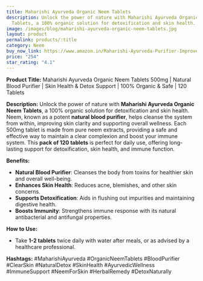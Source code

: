 ```yaml
---
title: Maharishi Ayurveda Organic Neem Tablets
description: Unlock the power of nature with Maharishi Ayurveda Organic Neem
  Tablets, a 100% organic solution for detoxification and skin health.
image: /images/blog/maharishi-ayurveda-organic-neem-tablets.jpg
layout: product
permalink: products/:title
category: Neem
buy_now_link: https://www.amazon.in/Maharishi-Ayurveda-Purifier-Improves-Detoxification/dp/B09WN5ZG39/ref=sr_1_4_sspa?crid=1U65A0ZJY2B5Y&tag=m0150-21
price: "254"
star_rating: "4.1"
---
```

**Product Title:** Maharishi Ayurveda Organic Neem Tablets 500mg | Natural Blood Purifier | Skin Health & Detox Support | 100% Organic & Safe | 120 Tablets

**Description:**
Unlock the power of nature with **Maharishi Ayurveda Organic Neem Tablets**, a 100% organic solution for detoxification and skin health. Neem, known as a potent **natural blood purifier**, helps cleanse the system from within, improving skin clarity and supporting overall wellness. Each 500mg tablet is made from pure neem extracts, providing a safe and effective way to maintain a clear complexion and boost your immune system. This **pack of 120 tablets** is perfect for daily use, offering long-lasting support for detoxification, skin health, and immune function.

**Benefits:**
- **Natural Blood Purifier**: Cleanses the body from toxins for healthier skin and overall well-being.
- **Enhances Skin Health**: Reduces acne, blemishes, and other skin concerns.
- **Supports Detoxification**: Aids in flushing out impurities and maintaining digestive health.
- **Boosts Immunity**: Strengthens immune response with its natural antibacterial and antifungal properties.

**How to Use:**
- Take **1-2 tablets** twice daily with water after meals, or as advised by a healthcare professional.

**Hashtags:**
#MaharishiAyurveda #OrganicNeemTablets #BloodPurifier #ClearSkin #NaturalDetox #SkinHealth #AyurvedicWellness #ImmuneSupport #NeemForSkin #HerbalRemedy #DetoxNaturally
